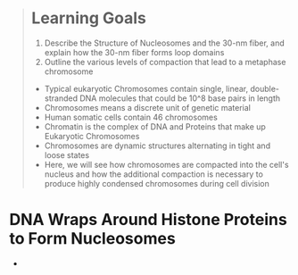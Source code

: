 > # Learning Goals
> 1. Describe the Structure of Nucleosomes and the 30-nm fiber, and explain how the 30-nm fiber forms loop domains
> 2. Outline the various levels of compaction that lead to a metaphase chromosome
>
> - Typical eukaryotic Chromosomes contain single, linear, double-stranded DNA molecules that could be 10^8 base pairs in length
> - Chromosomes means a discrete unit of genetic material
  > - Human somatic cells contain 46 chromosomes
> - Chromatin is the complex of DNA and Proteins that make up Eukaryotic Chromosomes
> - Chromosomes are dynamic structures alternating in tight and loose states
> - Here, we will see how chromosomes are compacted into the cell's nucleus and how the additional compaction is necessary to produce highly condensed chromosomes during cell division

# DNA Wraps Around Histone Proteins to Form Nucleosomes
- 
